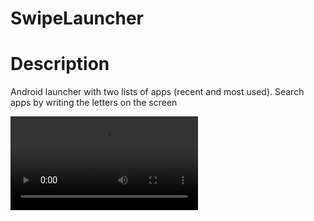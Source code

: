 # SwipeLauncher
# Description
Android launcher with two lists of apps (recent and most used). Search apps by writing the letters on the screen 

![alt text](https://raw.githubusercontent.com/dvdfgrlnd/SwipeLauncher/master/example/swipe_example.mp4)
